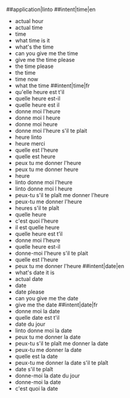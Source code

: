 ##application|linto
##intent|time|en
- actual hour
- actual time
- time
- what time is it
- what's the time
- can you give me the time
- give me the time please
- the time please
- the time
- time now
- what the time
##intent|time|fr
- qu'elle heure est t'il
- quelle heure est-il
- quelle heure est il
- donne moi l'heure
- donne moi l heure
- donne moi heure
- donne moi l'heure s'il te plait
- heure linto
- heure merci
- quelle est l'heure
- quelle est heure
- peux tu me donner l'heure
- peux tu me donner heure
- heure
- linto donne moi l'heure
- linto donne moi l heure
- peux-tu s'il te plaît me donner l'heure
- peux-tu me donner l'heure
- heures s'il te plaît
- quelle heure
- c'est quoi l'heure
- il est quelle heure
- quelle heure est t’il
- donne moi l’heure
- quelle heure est-il
- donne-moi l'heure s'il te plait
- quelle est l'heure
- peux tu me donner l'heure
##intent|date|en
- what's date it is
- actual date
- date
- date please
- can you give me the date
- give me the date
##intent|date|fr
- donne moi la date
- quelle date est t'il
- date du jour
- linto donne moi la date
- peux tu me donner la date
- peux-tu s'il te plaît me donner la date
- peux-tu me donner la date
- quelle est la date
- peux-tu me donner la date s'il te plaît
- date s'il te plaît
- donne-moi la date du jour
- donne-moi la date
- c'est quoi la date